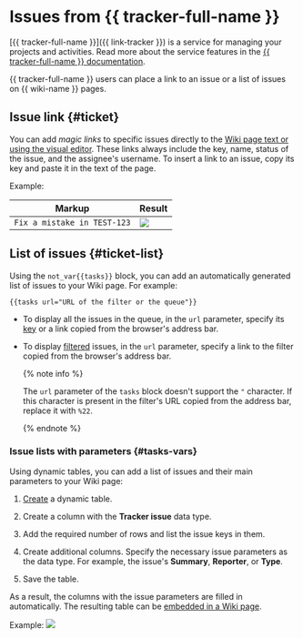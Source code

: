 # Issues from {{ tracker-full-name }}

[{{ tracker-full-name }}]({{ link-tracker }}) is a service for managing your projects and activities. Read more about the service features in the [{{ tracker-full-name }} documentation](../../tracker/).

{{ tracker-full-name }} users can place a link to an issue or a list of issues on {{ wiki-name }} pages.



## Issue link {#ticket}

You can add _magic links_ to specific issues directly to the [Wiki page text or using the visual editor](../pages-types.md). These links always include the key, name, status of the issue, and the assignee's username. To insert a link to an issue, copy its key and paste it in the text of the page.

Example:

| Markup | Result |
----- | -----
| ``` Fix a mistake in TEST-123 ``` | ![](../../_assets/wiki/tracker-magic-link.png) |

## List of issues {#ticket-list}

Using the `not_var{{tasks}}` block, you can add an automatically generated list of issues to your Wiki page. For example:

```
{{tasks url="URL of the filter or the queue"}}
```

* To display all the issues in the queue, in the `url` parameter, specify its [key](../../tracker/manager/create-queue.md#key) or a link copied from the browser's address bar.

* To display [filtered](../../tracker/user/create-filter.md) issues, in the `url` parameter, specify a link to the filter copied from the browser's address bar.

   {% note info %}

   The `url` parameter of the `tasks` block doesn't support the `"` character. If this character is present in the filter's URL copied from the address bar, replace it with `%22`.

   {% endnote %}

### Issue lists with parameters {#tasks-vars}

Using dynamic tables, you can add a list of issues and their main parameters to your Wiki page:

1. [Create](../create-grid.md) a dynamic table.

1. Create a column with the **Tracker issue** data type.

1. Add the required number of rows and list the issue keys in them.

1. Create additional columns. Specify the necessary issue parameters as the data type. For example, the issue's **Summary**, **Reporter**, or **Type**.

1. Save the table.

As a result, the columns with the issue parameters are filled in automatically. The resulting table can be [embedded in a Wiki page](../add-grid.md).

Example: 
![](../../_assets/wiki/tickets-grid-example.png)